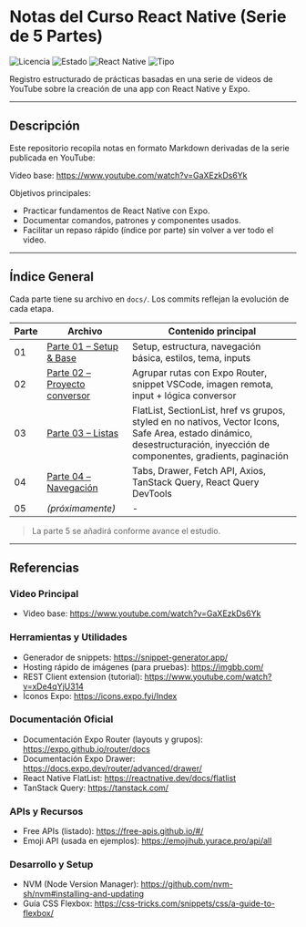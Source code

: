 <div>
	<h1>Notas del Curso React Native (Serie de 5 Partes)</h1>
	<p>
    	<img alt="Licencia" src="https://img.shields.io/badge/license-MIT-green" />
		<img alt="Estado" src="https://img.shields.io/badge/avance-parte%2004-blue" />
    	<img alt="React Native" src="https://img.shields.io/badge/react--native-expo-blue" />
    	<img alt="Tipo" src="https://img.shields.io/badge/docs-notas-informational" />
    </p>
    <p>Registro estructurado de prácticas basadas en una serie de videos de YouTube sobre la creación de una app con React Native y Expo.</p>

</div>

---

## Descripción

Este repositorio recopila notas en formato Markdown derivadas de la serie publicada en YouTube:

Video base: https://www.youtube.com/watch?v=GaXEzkDs6Yk

Objetivos principales:

- Practicar fundamentos de React Native con Expo.
- Documentar comandos, patrones y componentes usados.
- Facilitar un repaso rápido (índice por parte) sin volver a ver todo el video.

---

## Índice General

Cada parte tiene su archivo en `docs/`. Los commits reflejan la evolución de cada etapa.

| Parte | Archivo                                                              | Contenido principal                                                                                                                                                       |
| ----- | -------------------------------------------------------------------- | ------------------------------------------------------------------------------------------------------------------------------------------------------------------------- |
| 01    | [Parte 01 – Setup & Base](docs/parte_01_setup_base.md)               | Setup, estructura, navegación básica, estilos, tema, inputs                                                                                                               |
| 02    | [Parte 02 – Proyecto conversor](docs/parte_02_proyecto_conversor.md) | Agrupar rutas con Expo Router, snippet VSCode, imagen remota, input + lógica conversor                                                                                    |
| 03    | [Parte 03 – Listas](docs/parte_03_listas.md)                         | FlatList, SectionList, href vs grupos, styled en no nativos, Vector Icons, Safe Area, estado dinámico, desestructuración, inyección de componentes, gradients, paginación |
| 04    | [Parte 04 – Navegación](docs/parte_04_navegacion.md)                 | Tabs, Drawer, Fetch API, Axios, TanStack Query, React Query DevTools                                                                                                      |
| 05    | _(próximamente)_                                                     | -                                                                                                                                                                         |

> La parte 5 se añadirá conforme avance el estudio.

---

## Referencias

### Video Principal

- Video base: https://www.youtube.com/watch?v=GaXEzkDs6Yk

### Herramientas y Utilidades

- Generador de snippets: https://snippet-generator.app/
- Hosting rápido de imágenes (para pruebas): https://imgbb.com/
- REST Client extension (tutorial): https://www.youtube.com/watch?v=xDe4qYjU314
- Íconos Expo: https://icons.expo.fyi/Index

### Documentación Oficial

- Documentación Expo Router (layouts y grupos): https://expo.github.io/router/docs
- Documentación Expo Drawer: https://docs.expo.dev/router/advanced/drawer/
- React Native FlatList: https://reactnative.dev/docs/flatlist
- TanStack Query: https://tanstack.com/

### APIs y Recursos

- Free APIs (listado): https://free-apis.github.io/#/
- Emoji API (usada en ejemplos): https://emojihub.yurace.pro/api/all

### Desarrollo y Setup

- NVM (Node Version Manager): https://github.com/nvm-sh/nvm#installing-and-updating
- Guía CSS Flexbox: https://css-tricks.com/snippets/css/a-guide-to-flexbox/
